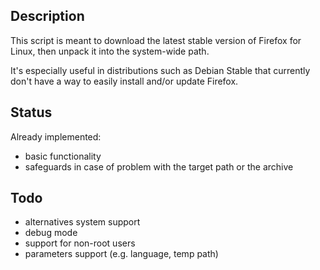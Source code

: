 ## Description

This script is meant to download the latest stable version of Firefox for Linux, then unpack it into the system-wide path.

It's especially useful in distributions such as Debian Stable that currently don't have a way to easily install and/or update Firefox.

## Status

Already implemented:

- basic functionality
- safeguards in case of problem with the target path or the archive

## Todo

- alternatives system support
- debug mode
- support for non-root users
- parameters support (e.g. language, temp path)